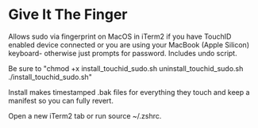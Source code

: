 # Give It The Finger
Allows sudo via fingerprint on MacOS in iTerm2 if you have TouchID enabled device connected or you are using your MacBook (Apple Silicon) keyboard- otherwise just prompts for password.  Includes undo script.

Be sure to "chmod +x install_touchid_sudo.sh uninstall_touchid_sudo.sh
./install_touchid_sudo.sh"

Install makes timestamped .bak files for everything they touch and keep a manifest so you can fully revert.

Open a new iTerm2 tab or run source ~/.zshrc.


 
